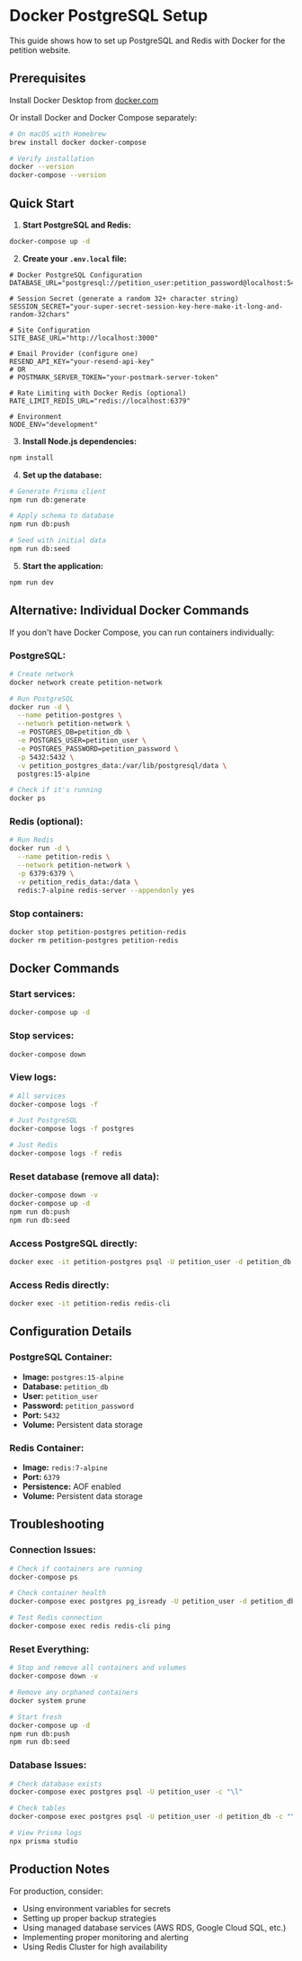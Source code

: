 # Docker PostgreSQL Setup

This guide shows how to set up PostgreSQL and Redis with Docker for the petition website.

## Prerequisites

Install Docker Desktop from [docker.com](https://www.docker.com/products/docker-desktop)

Or install Docker and Docker Compose separately:
```bash
# On macOS with Homebrew
brew install docker docker-compose

# Verify installation
docker --version
docker-compose --version
```

## Quick Start

1. **Start PostgreSQL and Redis:**
```bash
docker-compose up -d
```

2. **Create your `.env.local` file:**
```env
# Docker PostgreSQL Configuration
DATABASE_URL="postgresql://petition_user:petition_password@localhost:5432/petition_db"

# Session Secret (generate a random 32+ character string)
SESSION_SECRET="your-super-secret-session-key-here-make-it-long-and-random-32chars"

# Site Configuration
SITE_BASE_URL="http://localhost:3000"

# Email Provider (configure one)
RESEND_API_KEY="your-resend-api-key"
# OR
# POSTMARK_SERVER_TOKEN="your-postmark-server-token"

# Rate Limiting with Docker Redis (optional)
RATE_LIMIT_REDIS_URL="redis://localhost:6379"

# Environment
NODE_ENV="development"
```

3. **Install Node.js dependencies:**
```bash
npm install
```

4. **Set up the database:**
```bash
# Generate Prisma client
npm run db:generate

# Apply schema to database
npm run db:push

# Seed with initial data
npm run db:seed
```

5. **Start the application:**
```bash
npm run dev
```

## Alternative: Individual Docker Commands

If you don't have Docker Compose, you can run containers individually:

### PostgreSQL:
```bash
# Create network
docker network create petition-network

# Run PostgreSQL
docker run -d \
  --name petition-postgres \
  --network petition-network \
  -e POSTGRES_DB=petition_db \
  -e POSTGRES_USER=petition_user \
  -e POSTGRES_PASSWORD=petition_password \
  -p 5432:5432 \
  -v petition_postgres_data:/var/lib/postgresql/data \
  postgres:15-alpine

# Check if it's running
docker ps
```

### Redis (optional):
```bash
# Run Redis
docker run -d \
  --name petition-redis \
  --network petition-network \
  -p 6379:6379 \
  -v petition_redis_data:/data \
  redis:7-alpine redis-server --appendonly yes
```

### Stop containers:
```bash
docker stop petition-postgres petition-redis
docker rm petition-postgres petition-redis
```

## Docker Commands

### Start services:
```bash
docker-compose up -d
```

### Stop services:
```bash
docker-compose down
```

### View logs:
```bash
# All services
docker-compose logs -f

# Just PostgreSQL
docker-compose logs -f postgres

# Just Redis
docker-compose logs -f redis
```

### Reset database (remove all data):
```bash
docker-compose down -v
docker-compose up -d
npm run db:push
npm run db:seed
```

### Access PostgreSQL directly:
```bash
docker exec -it petition-postgres psql -U petition_user -d petition_db
```

### Access Redis directly:
```bash
docker exec -it petition-redis redis-cli
```

## Configuration Details

### PostgreSQL Container:
- **Image:** `postgres:15-alpine`
- **Database:** `petition_db`
- **User:** `petition_user`
- **Password:** `petition_password`
- **Port:** `5432`
- **Volume:** Persistent data storage

### Redis Container:
- **Image:** `redis:7-alpine`
- **Port:** `6379`
- **Persistence:** AOF enabled
- **Volume:** Persistent data storage

## Troubleshooting

### Connection Issues:
```bash
# Check if containers are running
docker-compose ps

# Check container health
docker-compose exec postgres pg_isready -U petition_user -d petition_db

# Test Redis connection
docker-compose exec redis redis-cli ping
```

### Reset Everything:
```bash
# Stop and remove all containers and volumes
docker-compose down -v

# Remove any orphaned containers
docker system prune

# Start fresh
docker-compose up -d
npm run db:push
npm run db:seed
```

### Database Issues:
```bash
# Check database exists
docker-compose exec postgres psql -U petition_user -c "\l"

# Check tables
docker-compose exec postgres psql -U petition_user -d petition_db -c "\dt"

# View Prisma logs
npx prisma studio
```

## Production Notes

For production, consider:
- Using environment variables for secrets
- Setting up proper backup strategies
- Using managed database services (AWS RDS, Google Cloud SQL, etc.)
- Implementing proper monitoring and alerting
- Using Redis Cluster for high availability
